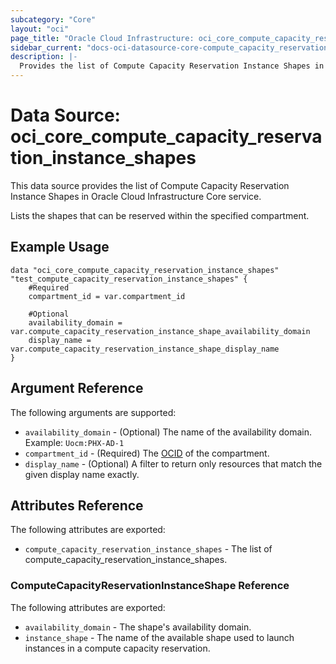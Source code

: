```yaml
---
subcategory: "Core"
layout: "oci"
page_title: "Oracle Cloud Infrastructure: oci_core_compute_capacity_reservation_instance_shapes"
sidebar_current: "docs-oci-datasource-core-compute_capacity_reservation_instance_shapes"
description: |-
  Provides the list of Compute Capacity Reservation Instance Shapes in Oracle Cloud Infrastructure Core service
---
```


# Data Source: oci_core_compute_capacity_reservation_instance_shapes
This data source provides the list of Compute Capacity Reservation Instance Shapes in Oracle Cloud Infrastructure Core service.

Lists the shapes that can be reserved within the specified compartment.


## Example Usage

```hcl
data "oci_core_compute_capacity_reservation_instance_shapes" "test_compute_capacity_reservation_instance_shapes" {
	#Required
	compartment_id = var.compartment_id

	#Optional
	availability_domain = var.compute_capacity_reservation_instance_shape_availability_domain
	display_name = var.compute_capacity_reservation_instance_shape_display_name
}
```

## Argument Reference

The following arguments are supported:

* `availability_domain` - (Optional) The name of the availability domain.  Example: `Uocm:PHX-AD-1` 
* `compartment_id` - (Required) The [OCID](https://docs.cloud.oracle.com/iaas/Content/General/Concepts/identifiers.htm) of the compartment.
* `display_name` - (Optional) A filter to return only resources that match the given display name exactly. 


## Attributes Reference

The following attributes are exported:

* `compute_capacity_reservation_instance_shapes` - The list of compute_capacity_reservation_instance_shapes.

### ComputeCapacityReservationInstanceShape Reference

The following attributes are exported:

* `availability_domain` - The shape's availability domain. 
* `instance_shape` - The name of the available shape used to launch instances in a compute capacity reservation. 

